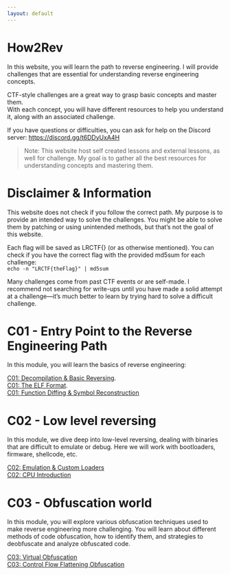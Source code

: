 ```yaml
---
layout: default
---
```


# How2Rev

In this website, you will learn the path to reverse engineering. I will provide challenges that are essential for understanding reverse engineering concepts.

CTF-style challenges are a great way to grasp basic concepts and master them.  
With each concept, you will have different resources to help you understand it, along with an associated challenge.

If you have questions or difficulties, you can ask for help on the Discord server: https://discord.gg/t6DDyUxA4H

> Note: This website host self created lessons and external lessons, as well for challenge. My goal is to gather all the best resources for understanding concepts and mastering them.

# Disclaimer & Information

This website does not check if you follow the correct path. My purpose is to provide an intended way to solve the challenges. You might be able to solve them by patching or using unintended methods, but that’s not the goal of this website.

Each flag will be saved as LRCTF{} (or as otherwise mentioned).
You can check if you have the correct flag with the provided md5sum for each challenge:  
`echo -n "LRCTF{theFlag}" | md5sum`

Many challenges come from past CTF events or are self-made. I recommend not searching for write-ups until you have made a solid attempt at a challenge—it’s much better to learn by trying hard to solve a difficult challenge.

# C01 - Entry Point to the Reverse Engineering Path

In this module, you will learn the basics of reverse engineering:
 
[C01: Decompilation & Basic Reversing](/pages/C01/introduction.md).  
[C01: The ELF Format](/pages/C01/elf.md).  
[C01: Function Diffing & Symbol Reconstruction](/pages/C01/diffing.md)

# C02 - Low level reversing

In this module, we dive deep into low-level reversing, dealing with binaries that are difficult to emulate or debug. Here we will work with bootloaders, firmware, shellcode, etc.

[C02: Emulation & Custom Loaders](/pages/C02/loaders-and-emulation.md)  
[C02: CPU Introduction](/pages/C02/cpu.md)  

# C03 - Obfuscation world

In this module, you will explore various obfuscation techniques used to make reverse engineering more challenging. You will learn about different methods of code obfuscation, how to identify them, and strategies to deobfuscate and analyze obfuscated code.

[C03: Virtual Obfuscation](/pages/C03/vm.md)  
[C03: Control Flow Flattening Obfuscation](/pages/C03/cff.md)